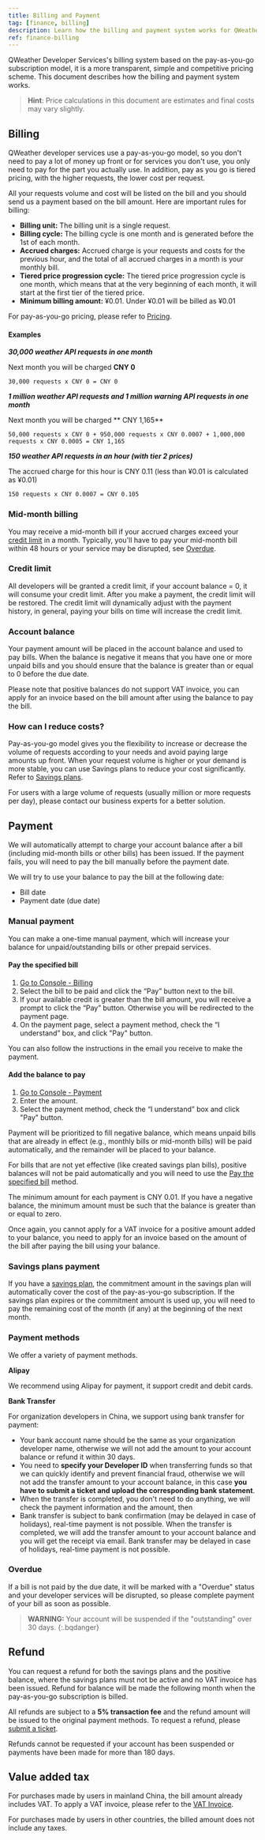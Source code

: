 ```yaml
---
title: Billing and Payment
tag: [finance, billing]
description: Learn how the billing and payment system works for QWeather Develop Services.
ref: finance-billing
---
```


QWeather Developer Services's billing system based on the pay-as-you-go subscription model, it is a more transparent, simple and competitive pricing scheme. This document describes how the billing and payment system works.

> **Hint**: Price calculations in this document are estimates and final costs may vary slightly.

## Billing

QWeather developer services use a pay-as-you-go model, so you don't need to pay a lot of money up front or for services you don't use, you only need to pay for the part you actually use. In addition, pay as you go is tiered pricing, with the higher requests, the lower cost per request.

All your requests volume and cost will be listed on the bill and you should send us a payment based on the bill amount. Here are important rules for billing:

- **Billing unit:** The billing unit is a single request.
- **Billing cycle:** The billing cycle is one month and is generated before the 1st of each month.
- **Accrued charges:** Accrued charge is your requests and costs for the previous hour, and the total of all accrued charges in a month is your monthly bill.
- **Tiered price progression cycle:** The tiered price progression cycle is one month, which means that at the very beginning of each month, it will start at the first tier of the tiered price.
- **Minimum billing amount:** ¥0.01. Under ¥0.01 will be billed as ¥0.01

For pay-as-you-go pricing, please refer to [Pricing](/en/docs/finance/pricing/).

#### Examples

***30,000 weather API requests in one month***

Next month you will be charged **CNY 0**

```
30,000 requests x CNY 0 = CNY 0
```

***1 million weather API requests and 1 million warning API requests in one month***

Next month you will be charged ** CNY 1,165**

```
50,000 requests x CNY 0 + 950,000 requests x CNY 0.0007 + 1,000,000 requests x CNY 0.0005 = CNY 1,165
```

***150 weather API requests in an hour (with tier 2 prices)***

The accrued charge for this hour is CNY 0.11 (less than ¥0.01 is calculated as ¥0.01)

```
150 requests x CNY 0.0007 = CNY 0.105
```

### Mid-month billing

You may receive a mid-month bill if your accrued charges exceed your [credit limit](#credit-limit) in a month. Typically, you'll have to pay your mid-month bill within 48 hours or your service may be disrupted, see [Overdue](#overdue).

### Credit limit

All developers will be granted a credit limit, if your account balance = 0, it will consume your credit limit. After you make a payment, the credit limit will be restored. The credit limit will dynamically adjust with the payment history, in general, paying your bills on time will increase the credit limit.

### Account balance

Your payment amount will be placed in the account balance and used to pay bills. When the balance is negative it means that you have one or more unpaid bills and you should ensure that the balance is greater than or equal to 0 before the due date.

Please note that positive balances do not support VAT invoice, you can apply for an invoice based on the bill amount after using the balance to pay the bill.

### How can I reduce costs?

Pay-as-you-go model gives you the flexibility to increase or decrease the volume of requests according to your needs and avoid paying large amounts up front. When your request volume is higher or your demand is more stable, you can use Savings plans to reduce your cost significantly. Refer to [Savings plans](/docs/finance/savings-plans/).

For users with a large volume of requests (usually million or more requests per day), please contact our business experts for a better solution.

## Payment

We will automatically attempt to charge your account balance after a bill (including mid-month bills or other bills) has been issued. If the payment fails, you will need to pay the bill manually before the payment date.

We will try to use your balance to pay the bill at the following date:

- Bill date
- Payment date (due date)

### Manual payment

You can make a one-time manual payment, which will increase your balance for unpaid/outstanding bills or other prepaid services.

#### Pay the specified bill

1. [Go to Console - Billing](https://console.qweather.com/finance/billing/)
2. Select the bill to be paid and click the “Pay” button next to the bill.
3. If your available credit is greater than the bill amount, you will receive a prompt to click the “Pay” button. Otherwise you will be redirected to the payment page.
4. On the payment page, select a payment method, check the “I understand” box, and click "Pay" button.

You can also follow the instructions in the email you receive to make the payment.

#### Add the balance to pay

1. [Go to Console - Payment](https://console.qweather.com/finance/payment/)
2. Enter the amount.
3. Select the payment method, check the “I understand” box and click "Pay" button.

Payment will be prioritized to fill negative balance, which means unpaid bills that are already in effect (e.g., monthly bills or mid-month bills) will be paid automatically, and the remainder will be placed to your balance.

For bills that are not yet effective (like created savings plan bills), positive balances will not be paid automatically and you will need to use the [Pay the specified bill](/en/docs/finance/billing-and-payment/#pay-the-specified-bill) method.

The minimum amount for each payment is CNY 0.01. If you have a negative balance, the minimum amount must be such that the balance is greater than or equal to zero.

Once again, you cannot apply for a VAT invoice for a positive amount added to your balance, you need to apply for an invoice based on the amount of the bill after paying the bill using your balance.

### Savings plans payment

If you have a [savings plan](/en/docs/finance/savings-plans/), the commitment amount in the savings plan will automatically cover the cost of the pay-as-you-go subscription. If the savings plan expires or the commitment amount is used up, you will need to pay the remaining cost of the month (if any) at the beginning of the next month.

### Payment methods

We offer a variety of payment methods.

**Alipay**

We recommend using Alipay for payment, it support credit and debit cards.

**Bank Transfer** 

For organization developers in China, we support using bank transfer for payment:

- Your bank account name should be the same as your organization developer name, otherwise we will not add the amount to your account balance or refund it within 30 days.
- You need to **specify your Developer ID** when transferring funds so that we can quickly identify and prevent financial fraud, otherwise we will not add the transfer amount to your account balance, in this case **you have to submit a ticket and upload the corresponding bank statement**. 
- When the transfer is completed, you don't need to do anything, we will check the payment information and the amount, then 
- Bank transfer is subject to bank confirmation (may be delayed in case of holidays), real-time payment is not possible. When the transfer is completed, we will add the transfer amount to your account balance and you will get the receipt via email. Bank transfer may be delayed in case of holidays, real-time payment is not possible. 

### Overdue

If a bill is not paid by the due date, it will be marked with a "Overdue" status and your developer services will be disrupted, so please complete payment of your bill as soon as possible.

> **WARNING:** Your account will be suspended if the "outstanding" over 30 days.
{:.bqdanger}

## Refund

You can request a refund for both the savings plans and the positive balance, where the savings plans must not be active and no VAT invoice has been issued. Refund for balance will be made the following month when the pay-as-you-go subscription is billed.

All refunds are subject to a **5% transaction fee** and the refund amount will be issued to the original payment methods. To request a refund, please [submit a ticket](https://console.qweather.com/support/ticket/new/).

Refunds cannot be requested if your account has been suspended or payments have been made for more than 180 days.

## Value added tax

For purchases made by users in mainland China, the bill amount already includes VAT. To apply a VAT invoice, please refer to the [VAT Invoice](/en/docs/finance/vat-invoice/).

For purchases made by users in other countries, the billed amount does not include any taxes.
